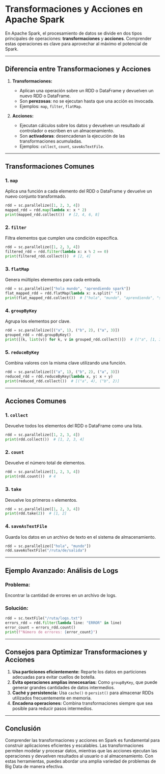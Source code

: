 # Transformaciones y Acciones en Apache Spark

En Apache Spark, el procesamiento de datos se divide en dos tipos principales de operaciones: **transformaciones** y **acciones**. Comprender estas operaciones es clave para aprovechar al máximo el potencial de Spark.

---

## Diferencia entre Transformaciones y Acciones

1. **Transformaciones:**

   - Aplican una operación sobre un RDD o DataFrame y devuelven un nuevo RDD o DataFrame.
   - Son **perezosas**: no se ejecutan hasta que una acción es invocada.
   - Ejemplos: `map`, `filter`, `flatMap`.
2. **Acciones:**

   - Ejecutan cálculos sobre los datos y devuelven un resultado al controlador o escriben en un almacenamiento.
   - Son **activadoras**: desencadenan la ejecución de las transformaciones acumuladas.
   - Ejemplos: `collect`, `count`, `saveAsTextFile`.

---

## Transformaciones Comunes

### 1. `map`

Aplica una función a cada elemento del RDD o DataFrame y devuelve un nuevo conjunto transformado.

```python
rdd = sc.parallelize([1, 2, 3, 4])
mapped_rdd = rdd.map(lambda x: x * 2)
print(mapped_rdd.collect())  # [2, 4, 6, 8]
```

### 2. `filter`

Filtra elementos que cumplen una condición específica.

```python
rdd = sc.parallelize([1, 2, 3, 4])
filtered_rdd = rdd.filter(lambda x: x % 2 == 0)
print(filtered_rdd.collect())  # [2, 4]
```

### 3. `flatMap`

Genera múltiples elementos para cada entrada.

```python
rdd = sc.parallelize(["hola mundo", "aprendiendo spark"])
flat_mapped_rdd = rdd.flatMap(lambda x: x.split(" "))
print(flat_mapped_rdd.collect())  # ["hola", "mundo", "aprendiendo", "spark"]
```

### 4. `groupByKey`

Agrupa los elementos por clave.

```python
rdd = sc.parallelize([("a", 1), ("b", 2), ("a", 3)])
grouped_rdd = rdd.groupByKey()
print([(k, list(v)) for k, v in grouped_rdd.collect()])  # [("a", [1, 3]), ("b", [2])]
```

### 5. `reduceByKey`

Combina valores con la misma clave utilizando una función.

```python
rdd = sc.parallelize([("a", 1), ("b", 2), ("a", 3)])
reduced_rdd = rdd.reduceByKey(lambda x, y: x + y)
print(reduced_rdd.collect())  # [("a", 4), ("b", 2)]
```

---

## Acciones Comunes

### 1. `collect`

Devuelve todos los elementos del RDD o DataFrame como una lista.

```python
rdd = sc.parallelize([1, 2, 3, 4])
print(rdd.collect())  # [1, 2, 3, 4]
```

### 2. `count`

Devuelve el número total de elementos.

```python
rdd = sc.parallelize([1, 2, 3, 4])
print(rdd.count())  # 4
```

### 3. `take`

Devuelve los primeros `n` elementos.

```python
rdd = sc.parallelize([1, 2, 3, 4])
print(rdd.take(2))  # [1, 2]
```

### 4. `saveAsTextFile`

Guarda los datos en un archivo de texto en el sistema de almacenamiento.

```python
rdd = sc.parallelize(["hola", "mundo"])
rdd.saveAsTextFile("/ruta/de/salida")
```

---

## Ejemplo Avanzado: Análisis de Logs

### Problema:

Encontrar la cantidad de errores en un archivo de logs.

### Solución:

```python
rdd = sc.textFile("/ruta/logs.txt")
errors_rdd = rdd.filter(lambda line: "ERROR" in line)
error_count = errors_rdd.count()
print(f"Número de errores: {error_count}")
```

---

## Consejos para Optimizar Transformaciones y Acciones

1. **Usa particiones eficientemente:** Reparte los datos en particiones adecuadas para evitar cuellos de botella.
2. **Evita operaciones amplias innecesarias:** Como `groupByKey`, que puede generar grandes cantidades de datos intermedios.
3. **Caché y persistencia:** Usa `cache()` o `persist()` para almacenar RDDs utilizados frecuentemente en memoria.
4. **Encadena operaciones:** Combina transformaciones siempre que sea posible para reducir pasos intermedios.

---

## Conclusión

Comprender las transformaciones y acciones en Spark es fundamental para construir aplicaciones eficientes y escalables. Las transformaciones permiten modelar y procesar datos, mientras que las acciones ejecutan las operaciones y devuelven resultados al usuario o al almacenamiento. Con estas herramientas, puedes abordar una amplia variedad de problemas de Big Data de manera efectiva.


```
